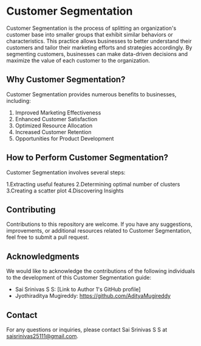 # Customer Segmentation

Customer Segmentation is the process of splitting an organization's customer base into smaller groups that exhibit similar behaviors or characteristics. This practice allows businesses to better understand their customers and tailor their marketing efforts and strategies accordingly. By segmenting customers, businesses can make data-driven decisions and maximize the value of each customer to the organization.

## Why Customer Segmentation?

Customer Segmentation provides numerous benefits to businesses, including:

1. Improved Marketing Effectiveness
2. Enhanced Customer Satisfaction
3. Optimized Resource Allocation
4. Increased Customer Retention
5. Opportunities for Product Development

## How to Perform Customer Segmentation?

Customer Segmentation involves several steps:

1.Extracting useful features
2.Determining optimal number of clusters
3.Creating a scatter plot
4.Discovering Insights



## Contributing

Contributions to this repository are welcome. If you have any suggestions, improvements, or additional resources related to Customer Segmentation, feel free to submit a pull request.


## Acknowledgments

We would like to acknowledge the contributions of the following individuals to the development of this Customer Segmentation guide:
- Sai Srinivas S S: [Link to Author 1's GitHub profile]
- Jyothiraditya Mugireddy: https://github.com/AdityaMugireddy

## Contact

For any questions or inquiries, please contact Sai Srinivas S S at saisrinivas25111@gmail.com.

